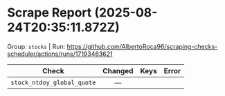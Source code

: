 # Scrape Report (2025-08-24T20:35:11.872Z)

Group: `stocks`  |  Run: https://github.com/AlbertoRoca96/scraping-checks-scheduler/actions/runs/17193463621

| Check | Changed | Keys | Error |
|---|:---:|:--|:--|
| `stock_ntdoy_global_quote` | — |  |  |

